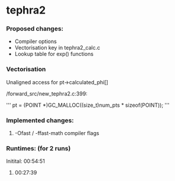 <!--tephra2
===================
03-12-2014
Initial upload of the tephra2 probability scripts (perl scripts) which use the tephra2 model of ash dispersion to create survivor curves for specific locations around a volcano.

07-09-2013
Initial upload to GitHub. tephra2 is a tephra dispersion model based on an analytical (closed-form) solution of the advection-diffusion equation. This initial version uses a plume model based on the beta function and incorporates a 2-D wind model that varies in speed and direction with changes in elevation. 
-->
# tephra2

### Proposed changes:  

 - Compiler options  
 - Vectorisation key in tephra2\_calc.c  
 - Lookup table for exp() functions  

### Vectorisation

Unaligned access for pt->calculated\_phi[]  

/forward_src/new_tephra2.c:399:

'''
 pt = (POINT *)GC_MALLOC((size_t)num_pts * sizeof(POINT));
 '''


### Implemented changes:  

1. -Ofast / -ffast-math compiler flags  


### Runtimes: (for 2 runs)  

Initital:  00:54:51  
1.  00:27:39  



